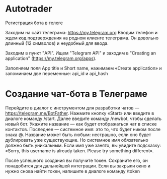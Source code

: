 # Autotrader
Регистрация бота в телеге

Заходим на сайт телеграма: https://my.telegram.org
Вводим телефон и ждем код подтверждения на родном клиенте телеграма. Он довольно длинный (12 символов) и неудобный для ввода.


Заходим в пункт "API". Ищем "Telegram API" и заходим в "Creating an application" (https://my.telegram.org/apps).


Заполняем поля App title и Short name, нажимаем «Create application» и запоминаем две переменные: api_id и api_hash

# Создание чат-бота в Телеграме
Перейдите в диалог с инструментом для разработки чатов — https://telegram.me/BotFather.
Нажмите кнопку «Start» или введите в диалоге команду /start.
Далее введите команду /newbot, чтобы сделать новый бот.
Укажите название — как будет отображаться чат в списке контактов.
Последнее — системное имя: это то, что будет ником после знака @.
Название может быть любым: нестрашно, если оно будет дублировать уже существующие. Но системное имя обязательно должно быть уникальным. Если имя уже занято, вы увидите подсказку: «Sorry, this username is already taken. Please try something different».

После успешного создания вы получите токен. Сохраните его, он понадобится для дальнейшей интеграции. Если вы закрыли окно и нужно снова найти токен, напишите в диалоге команду /token
